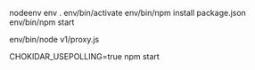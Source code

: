 nodeenv env
. env/bin/activate
env/bin/npm install package.json
env/bin/npm start


env/bin/node v1/proxy.js

CHOKIDAR_USEPOLLING=true npm start